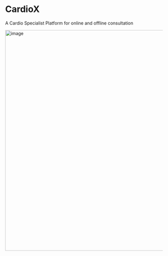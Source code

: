 # CardioX
A Cardio Specialist Platform for online and offline consultation


<img width="958" height="706" alt="image" src="https://github.com/user-attachments/assets/1f9c3c9b-1d97-4962-a76d-0b9458f5c4b6" />


